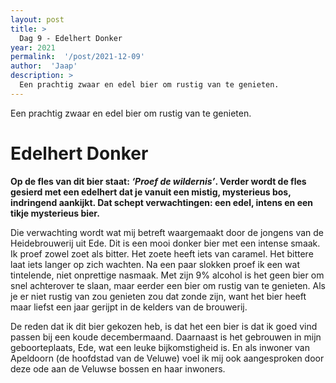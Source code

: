 ```yaml
---
layout: post
title: >
  Dag 9 - Edelhert Donker
year: 2021
permalink:  '/post/2021-12-09'
author:  'Jaap'
description: >
  Een prachtig zwaar en edel bier om rustig van te genieten.
---
```

<p class='intro'><span class='dropcap'>E</span>en prachtig zwaar en edel bier om rustig van te genieten.</p>

# Edelhert Donker
**Op de fles van dit bier staat: _‘Proef de wildernis’_. Verder wordt de fles gesierd met een edelhert dat je vanuit een mistig, mysterieus bos, indringend aankijkt. Dat schept verwachtingen: een edel, intens en een tikje mysterieus bier.** 

Die verwachting wordt wat mij betreft waargemaakt door de jongens van de Heidebrouwerij uit Ede. Dit is een mooi donker bier met een intense smaak. Ik proef zowel zoet als bitter. Het zoete heeft iets van caramel. Het bittere laat iets langer op zich wachten. Na een paar slokken proef ik een wat tintelende, niet onprettige nasmaak. Met zijn 9% alcohol is het geen bier om snel achterover te slaan, maar eerder een bier om rustig van te genieten. Als je er niet rustig van zou genieten zou dat zonde zijn, want het bier heeft maar liefst een jaar gerijpt in de kelders van de brouwerij.

De reden dat ik dit bier gekozen heb, is dat het een bier is dat ik goed vind passen bij een koude decembermaand. Daarnaast is het gebrouwen in mijn geboorteplaats, Ede, wat een leuke bijkomstigheid is. En als inwoner van Apeldoorn (de hoofdstad van de Veluwe) voel ik mij ook aangesproken door deze ode aan de Veluwse bossen en haar inwoners.

